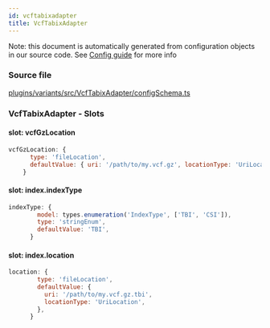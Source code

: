```yaml
---
id: vcftabixadapter
title: VcfTabixAdapter
---
```


Note: this document is automatically generated from configuration objects in our
source code. See [Config guide](/docs/config_guide) for more info

### Source file

[plugins/variants/src/VcfTabixAdapter/configSchema.ts](https://github.com/GMOD/jbrowse-components/blob/main/plugins/variants/src/VcfTabixAdapter/configSchema.ts)

### VcfTabixAdapter - Slots

#### slot: vcfGzLocation

```js
vcfGzLocation: {
      type: 'fileLocation',
      defaultValue: { uri: '/path/to/my.vcf.gz', locationType: 'UriLocation' },
    }
```

#### slot: index.indexType

```js
indexType: {
        model: types.enumeration('IndexType', ['TBI', 'CSI']),
        type: 'stringEnum',
        defaultValue: 'TBI',
      }
```

#### slot: index.location

```js
location: {
        type: 'fileLocation',
        defaultValue: {
          uri: '/path/to/my.vcf.gz.tbi',
          locationType: 'UriLocation',
        },
      }
```
